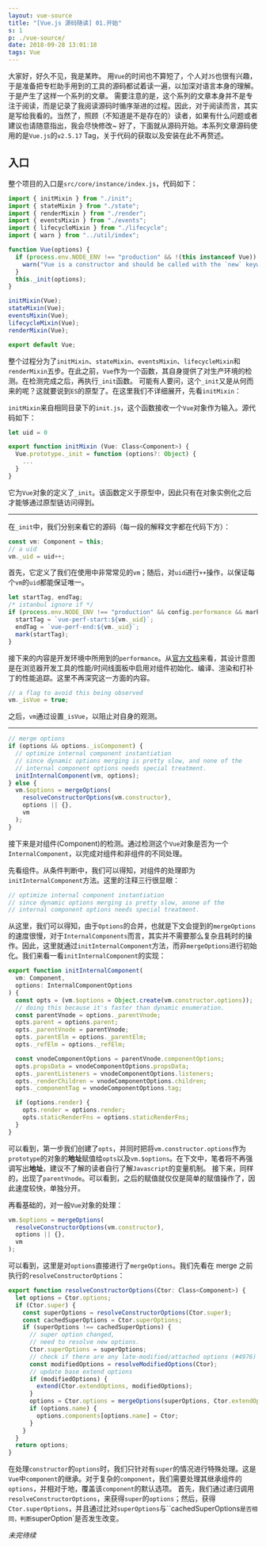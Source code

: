 ```yaml
---
layout: vue-source
title: "[Vue.js 源码随读] 01.开始"
s: 1
p: ./vue-source/
date: 2018-09-28 13:01:18
tags: Vue
---
```


大家好，好久不见，我是某昨。
用`Vue`的时间也不算短了，个人对`JS`也很有兴趣，于是准备把专栏助手用到的工具的源码都试着读一遍，以加深对语言本身的理解。于是产生了这样一个系列的文章。
需要注意的是，这个系列的文章本身并不是专注于阅读，而是记录了我阅读源码时循序渐进的过程。因此，对于阅读而言，其实是写给我看的。当然了，照顾（不知道是不是存在的）读者，如果有什么问题或者建议也请随意指出，我会尽快修改~
好了，下面就从源码开始。本系列文章源码使用的是`Vue.js`的`v2.5.17` Tag，关于代码的获取以及安装在此不再赘述。

## 入口

整个项目的入口是`src/core/instance/index.js`，代码如下：

```javascript
import { initMixin } from "./init";
import { stateMixin } from "./state";
import { renderMixin } from "./render";
import { eventsMixin } from "./events";
import { lifecycleMixin } from "./lifecycle";
import { warn } from "../util/index";

function Vue(options) {
  if (process.env.NODE_ENV !== "production" && !(this instanceof Vue)) {
    warn("Vue is a constructor and should be called with the `new` keyword");
  }
  this._init(options);
}

initMixin(Vue);
stateMixin(Vue);
eventsMixin(Vue);
lifecycleMixin(Vue);
renderMixin(Vue);

export default Vue;
```

整个过程分为了`initMixin`、`stateMixin`、`eventsMixin`、`lifecycleMixin`和`renderMixin`五步。在此之前，`Vue`作为一个函数，其自身提供了对生产环境的检测。在检测完成之后，再执行`_init`函数。
可能有人要问，这个`_init`又是从何而来的呢？这就要说到`ES`的原型了。在这里我们不详细展开，先看`initMixin`：

`initMixin`来自相同目录下的`init.js`，这个函数接收一个`Vue`对象作为输入。源代码如下：

```javascript
let uid = 0

export function initMixin (Vue: Class<Component>) {
  Vue.prototype._init = function (options?: Object) {
    ...
  }
}
```

它为`Vue`对象的定义了`_init`。该函数定义于原型中，因此只有在对象实例化之后才能够通过原型链访问得到。

---

在`_init`中，我们分别来看它的源码（每一段的解释文字都在代码下方）：

```js
const vm: Component = this;
// a uid
vm._uid = uid++;
```

首先，它定义了我们在使用中非常常见的`vm`；随后，对`uid`进行`++`操作，以保证每个`vm`的`uid`都能保证唯一。

```js
let startTag, endTag;
/* istanbul ignore if */
if (process.env.NODE_ENV !== "production" && config.performance && mark) {
  startTag = `vue-perf-start:${vm._uid}`;
  endTag = `vue-perf-end:${vm._uid}`;
  mark(startTag);
}
```

接下来的内容是开发环境中所用到的`performance`。从[官方文档](https://cn.vuejs.org/v2/api/#performance)来看，其设计意图是在浏览器开发工具的性能/时间线面板中启用对组件初始化、编译、渲染和打补丁的性能追踪。这里不再深究这一方面的内容。

```js
// a flag to avoid this being observed
vm._isVue = true;
```

之后，`vm`通过设置`_isVue`，以阻止对自身的观测。

---

```js
// merge options
if (options && options._isComponent) {
  // optimize internal component instantiation
  // since dynamic options merging is pretty slow, and none of the
  // internal component options needs special treatment.
  initInternalComponent(vm, options);
} else {
  vm.$options = mergeOptions(
    resolveConstructorOptions(vm.constructor),
    options || {},
    vm
  );
}
```

接下来是对组件(Component)的检测。通过检测这个`Vue`对象是否为一个`InternalComponent`，以完成对组件和非组件的不同处理。

先看组件。从条件判断中，我们可以得知，对组件的处理即为`initInternalComponent`方法。这里的注释三行很显眼：

```js
// optimize internal component instantiation
// since dynamic options merging is pretty slow, anone of the
// internal component options needs special treatment.
```

从这里，我们可以得知，由于`Options`的合并，也就是下文会提到的`mergeOptions`的速度很慢，对于`InternalComponents`而言，其实并不需要那么复杂且耗时的操作。因此，这里就通过`initInternalComponent`方法，而非`mergeOptions`进行初始化。我们来看一看`initInternalComponent`的实现：

```js
export function initInternalComponent(
  vm: Component,
  options: InternalComponentOptions
) {
  const opts = (vm.$options = Object.create(vm.constructor.options));
  // doing this because it's faster than dynamic enumeration.
  const parentVnode = options._parentVnode;
  opts.parent = options.parent;
  opts._parentVnode = parentVnode;
  opts._parentElm = options._parentElm;
  opts._refElm = options._refElm;

  const vnodeComponentOptions = parentVnode.componentOptions;
  opts.propsData = vnodeComponentOptions.propsData;
  opts._parentListeners = vnodeComponentOptions.listeners;
  opts._renderChildren = vnodeComponentOptions.children;
  opts._componentTag = vnodeComponentOptions.tag;

  if (options.render) {
    opts.render = options.render;
    opts.staticRenderFns = options.staticRenderFns;
  }
}
```

可以看到，第一步我们创建了`opts`，并同时把将`vm.constructor.options`作为`prototype`的对象的**地址**赋值给`opts`以及`vm.$options`。在下文中，笔者将不再强调写出**地址**，建议不了解的读者自行了解`Javascript`的变量机制。
接下来，同样的，出现了`parentVnode`。可以看到，之后的赋值就仅仅是简单的赋值操作了，因此速度较快，单独分开。

再看基础的，对一般`Vue`对象的处理：

```js
vm.$options = mergeOptions(
  resolveConstructorOptions(vm.constructor),
  options || {},
  vm
);
```

可以看到，这里是对`options`直接进行了`mergeOptions`。我们先看在 merge 之前执行的`resolveConstructorOptions`：

```js
export function resolveConstructorOptions(Ctor: Class<Component>) {
  let options = Ctor.options;
  if (Ctor.super) {
    const superOptions = resolveConstructorOptions(Ctor.super);
    const cachedSuperOptions = Ctor.superOptions;
    if (superOptions !== cachedSuperOptions) {
      // super option changed,
      // need to resolve new options.
      Ctor.superOptions = superOptions;
      // check if there are any late-modified/attached options (#4976)
      const modifiedOptions = resolveModifiedOptions(Ctor);
      // update base extend options
      if (modifiedOptions) {
        extend(Ctor.extendOptions, modifiedOptions);
      }
      options = Ctor.options = mergeOptions(superOptions, Ctor.extendOptions);
      if (options.name) {
        options.components[options.name] = Ctor;
      }
    }
  }
  return options;
}
```

在处理`constructor`的`options`时，我们只针对有`super`的情况进行特殊处理。这是`Vue`中`component`的继承。对于复杂的`component`，我们需要处理其继承组件的`options`，并相对于地，覆盖该`component`的默认选项。
首先，我们通过递归调用`resolveConstructorOptions`，来获得`super`的`options`；然后，获得`Ctor.superOptions`，并且通过比对`superOptions`与``cachedSuperOptions`是否相同，判断`superOption`是否发生改变。

_未完待续_

